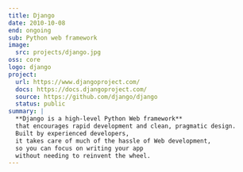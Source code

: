 ```yaml
---
title: Django
date: 2010-10-08
end: ongoing
sub: Python web framework
image:
  src: projects/django.jpg
oss: core
logo: django
project:
  url: https://www.djangoproject.com/
  docs: https://docs.djangoproject.com/
  source: https://github.com/django/django
  status: public
summary: |
  **Django is a high-level Python Web framework**
  that encourages rapid development and clean, pragmatic design.
  Built by experienced developers,
  it takes care of much of the hassle of Web development,
  so you can focus on writing your app
  without needing to reinvent the wheel.
---
```

